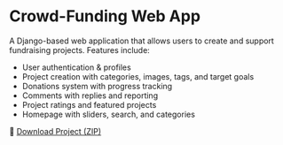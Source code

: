 # **Crowd-Funding Web App**
A Django-based web application that allows users to create and support fundraising projects.
Features include:

* User authentication & profiles
* Project creation with categories, images, tags, and target goals
* Donations system with progress tracking
* Comments with replies and reporting
* Project ratings and featured projects
* Homepage with sliders, search, and categories

📂 [Download Project (ZIP)](https://drive.google.com/file/d/1FpMDk1zXMBMA_a5T6GUSMJw2G05Q8TzR/view)



